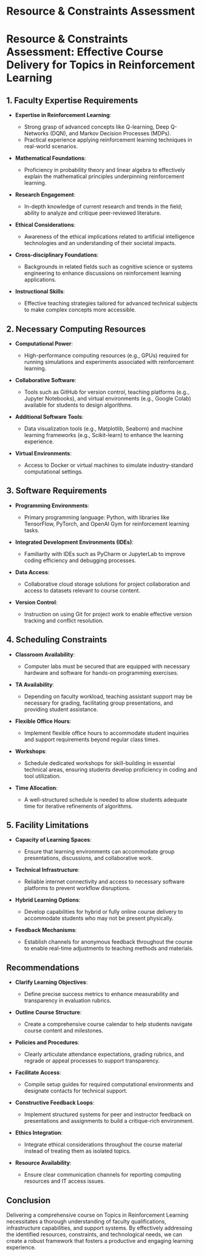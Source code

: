 Resource & Constraints Assessment
=================================

# Resource & Constraints Assessment: Effective Course Delivery for Topics in Reinforcement Learning

## 1. Faculty Expertise Requirements

- **Expertise in Reinforcement Learning**: 
  - Strong grasp of advanced concepts like Q-learning, Deep Q-Networks (DQN), and Markov Decision Processes (MDPs).
  - Practical experience applying reinforcement learning techniques in real-world scenarios.

- **Mathematical Foundations**: 
  - Proficiency in probability theory and linear algebra to effectively explain the mathematical principles underpinning reinforcement learning.

- **Research Engagement**: 
  - In-depth knowledge of current research and trends in the field; ability to analyze and critique peer-reviewed literature.

- **Ethical Considerations**: 
  - Awareness of the ethical implications related to artificial intelligence technologies and an understanding of their societal impacts.

- **Cross-disciplinary Foundations**: 
  - Backgrounds in related fields such as cognitive science or systems engineering to enhance discussions on reinforcement learning applications.

- **Instructional Skills**: 
  - Effective teaching strategies tailored for advanced technical subjects to make complex concepts more accessible.

## 2. Necessary Computing Resources

- **Computational Power**: 
  - High-performance computing resources (e.g., GPUs) required for running simulations and experiments associated with reinforcement learning.

- **Collaborative Software**: 
  - Tools such as GitHub for version control, teaching platforms (e.g., Jupyter Notebooks), and virtual environments (e.g., Google Colab) available for students to design algorithms.

- **Additional Software Tools**: 
  - Data visualization tools (e.g., Matplotlib, Seaborn) and machine learning frameworks (e.g., Scikit-learn) to enhance the learning experience.

- **Virtual Environments**: 
  - Access to Docker or virtual machines to simulate industry-standard computational settings.

## 3. Software Requirements

- **Programming Environments**: 
  - Primary programming language: Python, with libraries like TensorFlow, PyTorch, and OpenAI Gym for reinforcement learning tasks.

- **Integrated Development Environments (IDEs)**: 
  - Familiarity with IDEs such as PyCharm or JupyterLab to improve coding efficiency and debugging processes.

- **Data Access**: 
  - Collaborative cloud storage solutions for project collaboration and access to datasets relevant to course content.

- **Version Control**: 
  - Instruction on using Git for project work to enable effective version tracking and conflict resolution.

## 4. Scheduling Constraints

- **Classroom Availability**: 
  - Computer labs must be secured that are equipped with necessary hardware and software for hands-on programming exercises.

- **TA Availability**: 
  - Depending on faculty workload, teaching assistant support may be necessary for grading, facilitating group presentations, and providing student assistance.

- **Flexible Office Hours**: 
  - Implement flexible office hours to accommodate student inquiries and support requirements beyond regular class times.

- **Workshops**: 
  - Schedule dedicated workshops for skill-building in essential technical areas, ensuring students develop proficiency in coding and tool utilization.

- **Time Allocation**: 
  - A well-structured schedule is needed to allow students adequate time for iterative refinements of algorithms.

## 5. Facility Limitations

- **Capacity of Learning Spaces**: 
  - Ensure that learning environments can accommodate group presentations, discussions, and collaborative work.

- **Technical Infrastructure**: 
  - Reliable internet connectivity and access to necessary software platforms to prevent workflow disruptions.

- **Hybrid Learning Options**: 
  - Develop capabilities for hybrid or fully online course delivery to accommodate students who may not be present physically.

- **Feedback Mechanisms**: 
  - Establish channels for anonymous feedback throughout the course to enable real-time adjustments to teaching methods and materials.

## Recommendations

- **Clarify Learning Objectives**: 
  - Define precise success metrics to enhance measurability and transparency in evaluation rubrics.

- **Outline Course Structure**: 
  - Create a comprehensive course calendar to help students navigate course content and milestones.

- **Policies and Procedures**: 
  - Clearly articulate attendance expectations, grading rubrics, and regrade or appeal processes to support transparency.

- **Facilitate Access**: 
  - Compile setup guides for required computational environments and designate contacts for technical support.

- **Constructive Feedback Loops**: 
  - Implement structured systems for peer and instructor feedback on presentations and assignments to build a critique-rich environment.

- **Ethics Integration**: 
  - Integrate ethical considerations throughout the course material instead of treating them as isolated topics.

- **Resource Availability**: 
  - Ensure clear communication channels for reporting computing resources and IT access issues.

## Conclusion
Delivering a comprehensive course on Topics in Reinforcement Learning necessitates a thorough understanding of faculty qualifications, infrastructure capabilities, and support systems. By effectively addressing the identified resources, constraints, and technological needs, we can create a robust framework that fosters a productive and engaging learning experience.